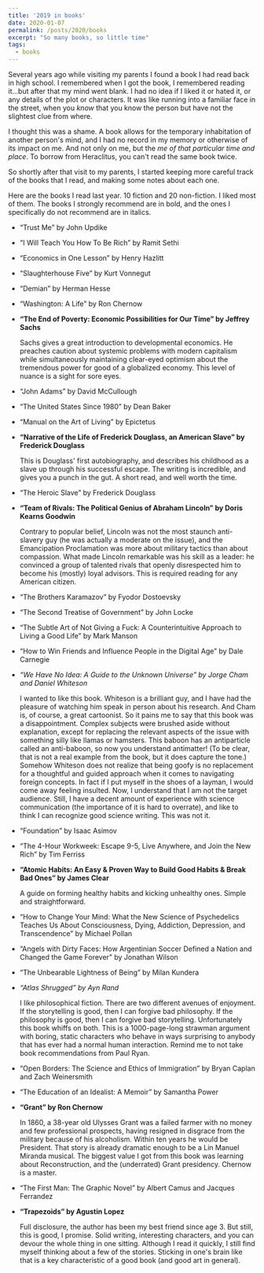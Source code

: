 ```yaml
---
title: '2019 in books'
date: 2020-01-07
permalink: /posts/2020/books
excerpt: "So many books, so little time"
tags:
  - books
---
```


Several years ago while visiting my parents I found a book I had read back in high school. I remembered when I got the book, I remembered reading it...but after that my mind went blank. I had no idea if I liked it or hated it, or any details of the plot or characters. It was like running into a familiar face in the street, when you *know* that you know the person but have not the slightest clue from where.

I thought this was a shame. A book allows for the temporary inhabitation of another person's mind, and I had no record in my memory or otherwise of its impact on me. And not only on me, but the *me of that particular time and place*. To borrow from Heraclitus, you can't read the same book twice.

So shortly after that visit to my parents, I started keeping more careful track of the books that I read, and making some notes about each one. 

Here are the books I read last year. 10 fiction and 20 non-fiction. I liked most of them. The books I strongly recommend are in bold, and the ones I specifically do not recommend are in italics.

* “Trust Me” by John Updike
* “I Will Teach You How To Be Rich” by Ramit Sethi
* “Economics in One Lesson” by Henry Hazlitt
* “Slaughterhouse Five” by Kurt Vonnegut
* “Demian” by Herman Hesse
* “Washington: A Life” by Ron Chernow
* **“The End of Poverty: Economic Possibilities for Our Time” by Jeffrey Sachs**

    Sachs gives a great introduction to developmental economics. He preaches caution about systemic problems with modern capitalism while simultaneously maintaining clear-eyed optimism about the tremendous power for good of a globalized economy. This level of nuance is a sight for sore eyes.

* “John Adams” by David McCullough
* “The United States Since 1980” by Dean Baker
* “Manual on the Art of Living” by Epictetus
* **“Narrative of the Life of Frederick Douglass, an American Slave” by Frederick Douglass**

    This is Douglass' first autobiography, and describes his childhood as a slave up through his successful escape. The writing is incredible, and gives you a punch in the gut. A short read, and well worth the time.

* “The Heroic Slave” by Frederick Douglass
* **“Team of Rivals: The Political Genius of Abraham Lincoln” by Doris Kearns Goodwin**

    Contrary to popular belief, Lincoln was not the most staunch anti-slavery guy (he was actually a moderate on the issue), and the Emancipation Proclamation was more about military tactics than about compassion. What made Lincoln remarkable was his skill as a leader: he convinced a group of talented rivals that openly disrespected him to become his (mostly) loyal advisors. This is required reading for any American citizen.

* “The Brothers Karamazov” by Fyodor Dostoevsky
* “The Second Treatise of Government” by John Locke
* “The Subtle Art of Not Giving a Fuck: A Counterintuitive Approach to Living a Good Life” by Mark Manson
* “How to Win Friends and Influence People in the Digital Age” by Dale Carnegie
* _“We Have No Idea: A Guide to the Unknown Universe” by Jorge Cham and Daniel Whiteson_

    I wanted to like this book. Whiteson is a brilliant guy, and I have had the pleasure of watching him speak in person about his research. And Cham is, of course, a great cartoonist. So it pains me to say that this book was a disappointment. Complex subjects were brushed aside without explanation, except for replacing the relevant aspects of the issue with something silly like llamas or hamsters. This baboon has an antiparticle called an anti-baboon, so now you understand antimatter! (To be clear, that is not a real example from the book, but it does capture the tone.) Somehow Whiteson does not realize that being goofy is no replacement for a thoughtful and guided approach when it comes to navigating foreign concepts. In fact if I put myself in the shoes of a layman, I would come away feeling insulted. Now, I understand that I am not the target audience. Still, I have a decent amount of experience with science communication (the importance of it is hard to overrate), and like to think I can recognize good science writing. This was not it.

* “Foundation” by Isaac Asimov
* “The 4-Hour Workweek: Escape 9-5, Live Anywhere, and Join the New Rich” by Tim Ferriss
* **“Atomic Habits: An Easy & Proven Way to Build Good Habits & Break Bad Ones” by James Clear**

    A guide on forming healthy habits and kicking unhealthy ones. Simple and straightforward. 

* “How to Change Your Mind: What the New Science of Psychedelics Teaches Us About Consciousness, Dying, Addiction, Depression, and Transcendence” by Michael Pollan
* “Angels with Dirty Faces: How Argentinian Soccer Defined a Nation and Changed the Game Forever” by Jonathan Wilson
* “The Unbearable Lightness of Being” by Milan Kundera
* _“Atlas Shrugged” by Ayn Rand_

    I like philosophical fiction. There are two different avenues of enjoyment. If the storytelling is good, then I can forgive bad philosophy. If the philosophy is good, then I can forgive bad storytelling. Unfortunately this book whiffs on both. This is a 1000-page-long strawman argument with boring, static characters who behave in ways surprising to anybody that has ever had a normal human interaction. Remind me to not take book recommendations from Paul Ryan. 

* “Open Borders: The Science and Ethics of Immigration” by Bryan Caplan and Zach Weinersmith
* “The Education of an Idealist: A Memoir” by Samantha Power
* **“Grant” by Ron Chernow**

    In 1860, a 38-year old Ulysses Grant was a failed farmer with no money and few professional prospects, having resigned in disgrace from the military because of his alcoholism. Within ten years he would be President. That story is already dramatic enough to be a Lin Manuel Miranda musical. The biggest value I got from this book was learning about Reconstruction, and the (underrated) Grant presidency. Chernow is a master.

* “The First Man: The Graphic Novel” by Albert Camus and Jacques Ferrandez
* **“Trapezoids” by Agustin Lopez**

    Full disclosure, the author has been my best friend since age 3. But still, this is good, I promise. Solid writing, interesting characters, and you can devour the whole thing in one sitting. Although I read it quickly, I still find myself thinking about a few of the stories. Sticking in one's brain like that is a key characteristic of a good book (and good art in general). 
